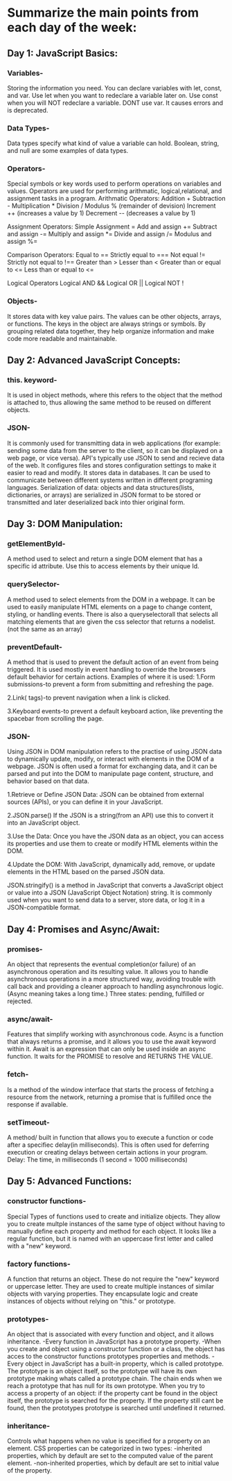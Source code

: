 # Summarize the main points from each day of the week:

## Day 1: JavaScript Basics:

### Variables-
Storing the information you need. 
You can declare variables with let, const, and var. Use let when you want to redeclare a variable later on. Use const when you will NOT redeclare a variable. DONT use var. It causes errors and is deprecated. 

### Data Types- 
Data types specify what kind of value a variable can hold. Boolean, string, and null are some examples of data types. 

### Operators-
Special symbols or key words used to perform operations on variables and values. Operators are used for performing arithmatic, logical,relational, and assignment tasks in a program. 
Arithmatic Operators:
Addition +
Subtraction -
Multiplication *
Division /
Modulus % (remainder of devision)
Increment ++ 
(increases a value by 1)
Decrement --
(decreases a value by 1)

Assignment Operators:
Simple Assignment =
Add and assign +=
Subtract and assign -=
Multiply and assign *=
Divide and assign /=
Modulus and assign %=

Comparison Operators:
Equal to ==
Strictly equal to ===
Not equal !=
Strictly not equal to !==
Greater than >
Lesser than <
Greater than or equal to <=
Less than or equal to <=

Logical Operators
Logical AND &&
Logical OR ||
Logical NOT !

### Objects-
It stores data with key value pairs. The values can be other objects, arrays, or functions. The keys in the object are always strings or symbols. By grouping related data together, they help organize information and make code more readable and maintainable.

## Day 2: Advanced JavaScript Concepts:

### this. keyword-
 It is used in object methods, where this refers to the object that the method is attached to, thus allowing the same method to be reused on different objects.

### JSON-
 It is commonly used for transmitting data in web applications (for example: sending some data from the server to the client, so it can be displayed on a web page, or vice versa).  API's typically use JSON to send and recieve data of the web. It configures files and stores configuration settings to make it easier to read and modify. It stores data in databases. It can be used to communicate between different systems written in different programing languages. Serialization of data: objects and data structures(lists, dictionaries, or arrays) are serialized in JSON format to be stored or transmitted and later deserialized back into thier original form. 

## Day 3: DOM Manipulation:

### getElementById-
A method used to select and return a single DOM element that has a specific id attribute. Use this to access elements by their unique Id. 

### querySelector-
A method used to select elements from the DOM in a webpage. It can be used to easily manipulate HTML elements on a page to change content, styling, or handling events. There is also a queryselectorall that selects all matching elements that are given the css selector that returns a nodelist.(not the same as an array) 

### preventDefault-
A method that is used to prevent the default action of an event from being triggered. It is used mostly in event handling to override the browsers default behavior for certain actions. Examples of where it is used: 
1.Form submissions-to prevent a form from submitting and refreshing the page.

2.Link(<a> tags)-to prevent navigation when a link is clicked. 

3.Keyboard events-to prevent a default keyboard action, like preventing the spacebar from scrolling the page. 

### JSON-
Using JSON in DOM manipulation refers to the practise of using JSON data to dynamically update, modify, or interact with elements in the DOM of a webpage. JSON is often used a format for exchanging data, and it can be parsed and put into the DOM  to manipulate page content, structure, and behavior based on that data. 

1.Retrieve or Define JSON Data: JSON can be obtained from external sources (APIs), or you can define it in your JavaScript.

2.JSON.parse() 
If the JSON is a string(from an API) use this to convert it into an JavaScript object.

3.Use the Data: Once you have the JSON data as an object, you can access its properties and use them to create or modify HTML elements within the DOM.

4.Update the DOM: With JavaScript, dynamically add, remove, or update elements in the HTML based on the parsed JSON data.


JSON.stringify() is a method in JavaScript that converts a JavaScript object or value into a JSON (JavaScript Object Notation) string. It is commonly used when you want to send data to a server, store data, or log it in a JSON-compatible format.

## Day 4: Promises and Async/Await:

### promises-
An object that represents the eventual completion(or failure) of an asynchronous operation and its resulting value. It allows you to handle asynchronous operations in a more structured way, avoiding trouble with call back and providing a cleaner approach to handling asynchronous logic. (Async meaning takes a long time.)
Three states: pending, fulfilled or rejected. 

### async/await-
Features that simplify working with asynchronous code. 
Async is a function that always returns a promise, and it allows you to use the await keyword within it. 
Await is an expression that can only be used inside an async function.  It waits for the PROMISE to resolve and RETURNS THE VALUE.

### fetch-
Is a method of the window interface that starts the process of fetching a resource from the network, returning a promise that is fulfilled once the response if available. 

### setTimeout-
A method/ built in function that allows you to execute a function or code after a specifiec delay(in milliseconds). This is often used for deferring execution or creating delays between certain actions in your program. 
Delay: The time, in milliseconds (1 second = 1000 milliseconds)

## Day 5: Advanced Functions:

### constructor functions-
Special Types of functions used to create and initialize objects. They allow you to create multple instances of the same type of object without having to manually define each property and method for each object. It looks like a regular function, but it is named with an uppercase first letter and called with a "new" keyword. 

### factory functions-
A function that returns an object. These do not require the "new" keyword or uppercase letter. They are used to create multiple instances of similar objects  with varying properties. They encapsulate logic and create instances of objects without relying on "this." or prototype. 

### prototypes-
An object that is associated with every function and object, and it allows inheritance. 
-Every function in JavaScript has a prototype property. 
-When you create and object using a constructor function or a class, the object has acces to the constructor functions prototypes properties and methods. 
-Every object in JavaScript has a built-in property, which is called prototype. The prototype is an object itself, so the prototype will have its own prototype making whats called a prototype chain. The chain ends when we reach a prototype that has null for its own prototype. When you try to access a property of an object: if the property cant be found in the object itself, the prototype is searched for the property. If the property still cant be found, then the prototypes prototype is searched until undefined it returned. 

### inheritance-
Controls what happens when no value is specified for a property on an element.
CSS properties can be categorized in two types:
-inherited properties, which by default are set to the computed value of the parent element. 
-non-inherited properties, which by default are set to initial value of the property. 



